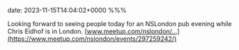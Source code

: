 date: 2023-11-15T14:04:02+0000
%%%

Looking forward to seeing people today for an NSLondon pub evening while Chris Eidhof is in London. [www.meetup.com/nslondon/...](https://www.meetup.com/nslondon/events/297259242/)
